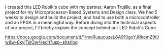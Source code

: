 I created this LED Rubik's cube with my partner, Aaron Trujillo, as a final project for my Microprocessor-Based Systems and Design class. We had 5 weeks to design and build the project, and had to use both a microcontroller and an FPGA in a meaningful way. Before diving into the technical aspects of our project, I'll briefly explain the concept behind our LED Rubik's Cube. 

https://docs.google.com/document/d/1rmvRuqucuzeL6A910gxYJRkemZ9fJw8w-6kyjTsIOw4/edit?usp=sharing

